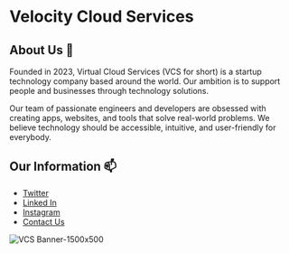 # Velocity Cloud Services

## About Us 📄
Founded in 2023, Virtual Cloud Services (VCS for short) is a startup technology company based around the world. Our ambition is to support people and businesses through technology solutions.

Our team of passionate engineers and developers are obsessed with creating apps, websites, and tools that solve real-world problems. We believe technology should be accessible, intuitive, and user-friendly for everybody.

## Our Information 📫
  - [Twitter](https//x.com/getvcsai)
  - [Linked In](https://linkedin.com/company/vcsai)
  - [Instagram](https://instagram.com/vcsai)
  - [Contact Us](mailto://contact@vcs.ai)

![VCS Banner-1500x500](https://github.com/getvcs/getvcs/assets/148738271/4a2cb026-7b9f-4026-b598-b388cf677fe9)
